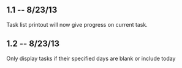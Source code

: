 1.1 -- 8/23/13
-------------------

Task list printout will now give progress on current task.

1.2 -- 8/23/13
-------------------

Only display tasks if their specified days are blank or include today